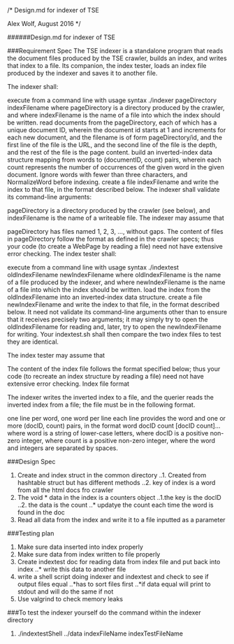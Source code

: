 /*
Design.md for indexer of TSE

Alex Wolf, August 2016
*/

######Design.md for indexer of TSE

###Requirement Spec
The TSE indexer is a standalone program that reads the document files produced by the TSE crawler, builds an index, and writes that index to a file. Its companion, the index tester, loads an index file produced by the indexer and saves it to another file.

The indexer shall:

execute from a command line with usage syntax
./indexer pageDirectory indexFilename
where pageDirectory is a directory produced by the crawler, and
where indexFilename is the name of a file into which the index should be written.
read documents from the pageDirectory, each of which has a unique document ID,
wherein the document id starts at 1 and increments for each new document,
and the filename is of form pageDirectory/id,
and the first line of the file is the URL,
and the second line of the file is the depth,
and the rest of the file is the page content.
build an inverted-index data structure mapping from words to (documentID, count) pairs, wherein each count represents the number of occurrences of the given word in the given document. Ignore words with fewer than three characters, and NormalizeWord before indexing.
create a file indexFilename and write the index to that file, in the format described below.
The indexer shall validate its command-line arguments:

pageDirectory is a directory produced by the crawler (see below), and
indexFilename is the name of a writeable file.
The indexer may assume that

pageDirectory has files named 1, 2, 3, …, without gaps.
The content of files in pageDirectory follow the format as defined in the crawler specs; thus your code (to create a WebPage by reading a file) need not have extensive error checking.
The index tester shall:

execute from a command line with usage syntax
./indextest oldIndexFilename newIndexFilename
where oldIndexFilename is the name of a file produced by the indexer, and
where newIndexFilename is the name of a file into which the index should be written.
load the index from the oldIndexFilename into an inverted-index data structure.
create a file newIndexFilename and write the index to that file, in the format described below.
It need not validate its command-line arguments other than to ensure that it receives precisely two arguments; it may simply try to open the oldIndexFilename for reading and, later, try to open the newIndexFilename for writing. Your indextest.sh shall then compare the two index files to test they are identical.

The index tester may assume that

The content of the index file follows the format specified below; thus your code (to recreate an index structure by reading a file) need not have extensive error checking.
Index file format

The indexer writes the inverted index to a file, and the querier reads the inverted index from a file; the file must be in the following format.

one line per word, one word per line
each line provides the word and one or more (docID, count) pairs, in the format
word docID count [docID count]…
where word is a string of lower-case letters,
where docID is a positive non-zero integer,
where count is a positive non-zero integer,
where the word and integers are separated by spaces.

###Design Spec
1. Create and index struct in the common directory
..1. Created from hashtable struct but has different methods
..2. key of index is a word from all the html docs fro crawler
2. The void * data in the index is a counters object
..1.the key is the docID
..2. the data is the count
..* updatye the count each time the word is found in the doc
3. Read all data from the index and write it to a file inputted as a parameter

###Testing plan
1. Make sure data inserted into index properly
2. Make sure data from index written to file properly
3. Create indextest doc for reading data from index file and put back into index
..* write this data to another file
4. write a shell script doing indexer and indextest and check to see if output files equal
..*has to sort files first
..*if data equal will print to stdout and will do the same if not
5. Use valgrind to check memory leaks

###To test the indexer yourself do the command within the indexer directory
1. ./indextestShell ../data indexFileName indexTestFileName



	
